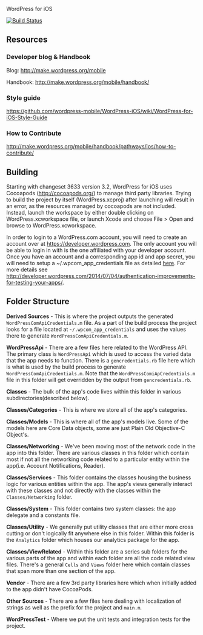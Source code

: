 WordPress for iOS

[![Build Status](https://travis-ci.org/wordpress-mobile/WordPress-iOS.png)](https://travis-ci.org/wordpress-mobile/WordPress-iOS)

## Resources

### Developer blog & Handbook

Blog: http://make.wordpress.org/mobile

Handbook: http://make.wordpress.org/mobile/handbook/

### Style guide

https://github.com/wordpress-mobile/WordPress-iOS/wiki/WordPress-for-iOS-Style-Guide

### How to Contribute

http://make.wordpress.org/mobile/handbook/pathways/ios/how-to-contribute/

## Building

Starting with changeset 3633 version 3.2, WordPress for iOS uses Cocoapods (http://cocoapods.org/) to manage third party libraries.  Trying to build the project by itself (WordPress.xcproj) after launching will result in an error, as the resources managed by cocoapods are not included.  Instead, launch the workspace by either double clicking on WordPress.xcworkspace file, or launch Xcode and choose File > Open and browse to WordPress.xcworkspace. 

In order to login to a WordPress.com account, you will need to create an account over at https://developer.wordpress.com. The only account you will be able to login in with is the one affiliated with your developer account. Once you have an account and a corresponding app id and app secret, you will need to setup a ~/.wpcom_app_credentials file as detailed [here](http://make.wordpress.org/mobile/handbook/pathways/ios/tutorials-guides/#3-%c2%a0setup-wpcom_app_credentials). For more details see http://developer.wordpress.com/2014/07/04/authentication-improvements-for-testing-your-apps/.

## Folder Structure

**Derived Sources** - This is where the project outputs the generated `WordPressComApiCredentials.m` file. As a part of the build process the project looks for a file located at `~/.wpcom_app_credentials` and uses the values there to generate `WordPressComApiCredentials.m`.

**WordPressApi** - There are a few files here related to the WordPress API. The primary class is `WordPressApi` which is used to access the varied data that the app needs to function. There is a `gencredentials.rb` file here which is what is used by the build process to generate `WordPressComApiCredentials.m`. Note that the `WordPressComiApCredentials.m` file in this folder will get overridden by the output from `gencredentials.rb`.

**Classes** - The bulk of the app's code lives within this folder in various subdirectories(described below).

**Classes/Categories** - This is where we store all of the app's categories.

**Classes/Models** - This is where all of the app's models live. Some of the models here are Core Data objects, some are just Plain Old Objective-C Object's. 

**Classes/Networking** - We've been moving most of the network code in the app into this folder. There are various classes in this folder which contain most if not all the networking code related to a particular entity within the app(i.e. Account Notifications, Reader).

**Classes/Services** - This folder contains the classes housing the business logic for various entities within the app. The app's views generally interact with these classes and not directly with the classes within the `Classes/Networking` folder.

**Classes/System** - This folder contains two system classes: the app delegate and a constants file.

**Classes/Utility** - We generally put utility classes that are either more cross cutting or don't logically fit anywhere else in this folder. Within this folder is the `Analytics` folder which houses our analytics package for the app.

**Classes/ViewRelated** - Within this folder are a series sub folders for the various parts of the app and within each folder are all the code related view files. There's a general `Cells` and `Views` folder here which contain classes that span more than one section of the app.

**Vendor** - There are a few 3rd party libraries here which when initially added to the app didn't have CocoaPods.

**Other Sources** - There are a few files here dealing with localization of strings as well as the prefix for the project and `main.m`.

**WordPressTest** - Where we put the unit tests and integration tests for the project.


